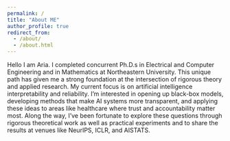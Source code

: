 ```yaml
---
permalink: /
title: "About ME"
author_profile: true
redirect_from: 
  - /about/
  - /about.html
---
```


Hello I am Aria. I completed concurrent Ph.D.s in Electrical and Computer Engineering and in Mathematics at Northeastern University. This unique path has given me a strong foundation at the intersection of rigorous theory and applied research. My current focus is on artificial intelligence interpretability and reliability. I’m interested in opening up black-box models, developing methods that make AI systems more transparent, and applying these ideas to areas like healthcare where trust and accountability matter most. Along the way, I’ve been fortunate to explore these questions through rigorous theoretical work as well as practical experiments and to share the results at venues like NeurIPS, ICLR, and AISTATS.